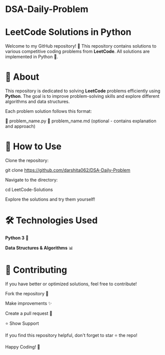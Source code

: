 # DSA-Daily-Problem
# LeetCode Solutions in Python

Welcome to my GitHub repository! 🚀 This repository contains solutions to various competitive coding problems from **LeetCode**. All solutions are implemented in Python 🐍.

# 📌 About

This repository is dedicated to solving **LeetCode** problems efficiently using **Python**. The goal is to improve problem-solving skills and explore different algorithms and data structures.

Each problem solution follows this format:

📄 problem_name.py
📄 problem_name.md (optional - contains explanation and approach)

# 🚀 How to Use

Clone the repository:

git clone https://github.com/darshita062/DSA-Daily-Problem

Navigate to the directory:

cd LeetCode-Solutions

Explore the solutions and try them yourself!

# 🛠 Technologies Used

**Python 3** 🐍

**Data Structures & Algorithms** 📊

# 🤝 Contributing

If you have better or optimized solutions, feel free to contribute!

Fork the repository 🍴

Make improvements ✨

Create a pull request 📌

⭐ Show Support

If you find this repository helpful, don't forget to star ⭐ the repo!

Happy Coding! 🚀
